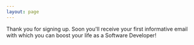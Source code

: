 ```yaml
---
layout: page
---
```


Thank you for signing up. Soon you'll receive your first informative email with which you can boost your life as a Software Developer!
